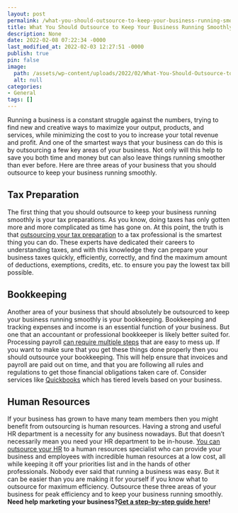 ```yaml
---
layout: post
permalink: /what-you-should-outsource-to-keep-your-business-running-smoothly/
title: What You Should Outsource to Keep Your Business Running Smoothly
description: None
date: 2022-02-08 07:22:34 -0000
last_modified_at: 2022-02-03 12:27:51 -0000
publish: true
pin: false
image:
  path: /assets/wp-content/uploads/2022/02/What-You-Should-Outsource-to-Keep-Your-Business-Running-Smoothly.jpg
  alt: null
categories:
- General
tags: []
---
```

Running a business is a constant struggle against the numbers, trying to find new and creative ways to maximize your output, products, and services, while minimizing the cost to you to increase your total revenue and profit. And one of the smartest ways that your business can do this is by outsourcing a few key areas of your business. Not only will this help to save you both time and money but can also leave things running smoother than ever before. Here are three areas of your business that you should outsource to keep your business running smoothly.

## **Tax Preparation**

The first thing that you should outsource to keep your business running smoothly is your tax preparations. As you know, doing taxes has only gotten more and more complicated as time has gone on. At this point, the truth is that [outsourcing your tax preparation](https://www.capactix.com/how-outsourced-tax-preparation-services-save-over-70-of-cpa-firmss-cost/) to a tax professional is the smartest thing you can do. These experts have dedicated their careers to understanding taxes, and with this knowledge they can prepare your business taxes quickly, efficiently, correctly, and find the maximum amount of deductions, exemptions, credits, etc. to ensure you pay the lowest tax bill possible.

## **Bookkeeping**

Another area of your business that should absolutely be outsourced to keep your business running smoothly is your bookkeeping. Bookkeeping and tracking expenses and income is an essential function of your business. But one that an accountant or professional bookkeeper is likely better suited for. Processing payroll [can require multiple steps](https://www.myqualitypayroll.com/4-ways-a-payroll-company-can-save-you-time-and-money/) that are easy to mess up. If you want to make sure that you get these things done properly then you should outsource your bookkeeping. This will help ensure that invoices and payroll are paid out on time, and that you are following all rules and regulations to get those financial obligations taken care of. Consider services like [Quickbooks](https://quickbooks.intuit.com/qbambassadors/?cid=par_gskatebagoy_2019qbambassadors&gspk=a2F0ZWJhZ295&gsxid=3tYmoRHZazdR) which has tiered levels based on your business.

## **Human Resources**

If your business has grown to have many team members then you might benefit from outsourcing is human resources. Having a strong and useful HR department is a necessity for any business nowadays. But that doesn’t necessarily mean you need your HR department to be in-house. [You can outsource your HR](https://www.inc.com/hr-outsourcing/best-hr-outsourcing-for-small-business-in-2017.html) to a human resources specialist who can provide your business and employees with incredible human resources at a low cost, all while keeping it off your priorities list and in the hands of other professionals. Nobody ever said that running a business was easy. But it can be easier than you are making it for yourself if you know what to outsource for maximum efficiency. Outsource these three areas of your business for peak efficiency and to keep your business running smoothly. **Need help marketing your business?[Get a step-by-step guide here](https://ebook.katebagoy.com/lto)!**
